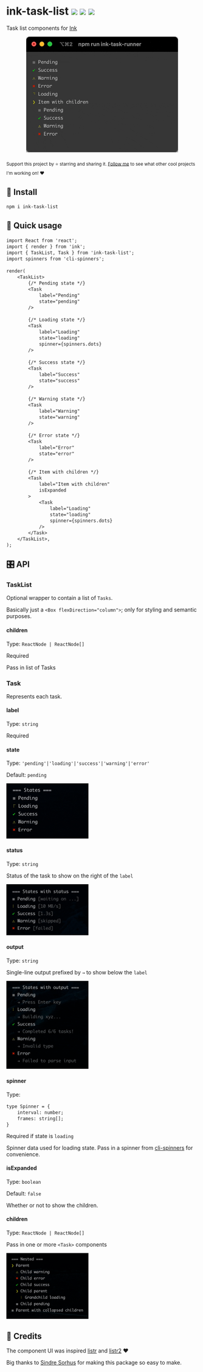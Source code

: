 # ink-task-list <a href="https://npm.im/ink-task-list"><img src="https://badgen.net/npm/v/ink-task-list"></a> <a href="https://npm.im/ink-task-list"><img src="https://badgen.net/npm/dm/ink-task-list"></a> <a href="https://packagephobia.now.sh/result?p=ink-task-list"><img src="https://packagephobia.now.sh/badge?p=ink-task-list"></a>

Task list components for [Ink](https://github.com/vadimdemedes/ink)

<p align="center">
  <img width="400" src=".github/task-list.gif">
</p>

<sub>Support this project by ⭐️ starring and sharing it. [Follow me](https://github.com/privatenumber) to see what other cool projects I'm working on! ❤️</sub>

## 🚀 Install
```sh
npm i ink-task-list
```

## 🚦 Quick usage
```tsx
import React from 'react';
import { render } from 'ink';
import { TaskList, Task } from 'ink-task-list';
import spinners from 'cli-spinners';

render(
    <TaskList>
        {/* Pending state */}
        <Task
            label="Pending"
            state="pending"
        />

        {/* Loading state */}
        <Task
            label="Loading"
            state="loading"
            spinner={spinners.dots}
        />

        {/* Success state */}
        <Task
            label="Success"
            state="success"
        />

        {/* Warning state */}
        <Task
            label="Warning"
            state="warning"
        />

        {/* Error state */}
        <Task
            label="Error"
            state="error"
        />

        {/* Item with children */}
        <Task
            label="Item with children"
            isExpanded
        >
            <Task
                label="Loading"
                state="loading"
                spinner={spinners.dots}
            />
        </Task>
    </TaskList>,
);
```

## 🎛 API

### TaskList

Optional wrapper to contain a list of `Tasks`.

Basically just a `<Box flexDirection="column">`; only for styling and semantic purposes.

#### children
Type: `ReactNode | ReactNode[]`

Required

Pass in list of Tasks

### Task

Represents each task.

#### label
Type: `string`

Required

#### state
Type: `'pending'|'loading'|'success'|'warning'|'error'`

Default: `pending`

<img src=".github/states.gif" width="216">

#### status
Type: `string`

Status of the task to show on the right of the `label`

<img src=".github/states-w-status.gif" width="216">

#### output
Type: `string`

Single-line output prefixed by `→` to show below the `label`

<img src=".github/states-w-output.gif" width="216">

#### spinner
Type:
```
type Spinner = {
	interval: number;
	frames: string[];
}
```

Required if state is `loading`

Spinner data used for loading state. Pass in a spinner from [cli-spinners](https://github.com/sindresorhus/cli-spinners) for convenience.

#### isExpanded
Type: `boolean`

Default: `false`

Whether or not to show the children.

#### children
Type: `ReactNode | ReactNode[]`

Pass in one or more `<Task>` components

<img src=".github/nested.gif" width="216">

## 🙏 Credits
The component UI was inspired [listr](https://github.com/SamVerschueren/listr) and [listr2](https://github.com/cenk1cenk2/listr2) ❤️

Big thanks to [Sindre Sorhus](https://github.com/sindresorhus) for making this package so easy to make.
